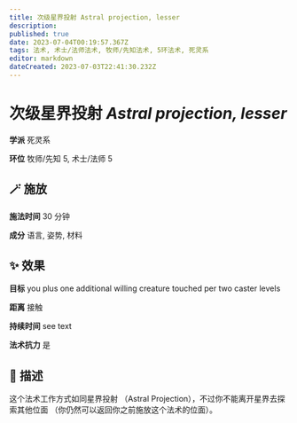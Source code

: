```yaml
---
title: 次级星界投射 Astral projection, lesser
description: 
published: true
date: 2023-07-04T00:19:57.367Z
tags: 法术, 术士/法师法术, 牧师/先知法术, 5环法术, 死灵系
editor: markdown
dateCreated: 2023-07-03T22:41:30.232Z
---
```


# **次级星界投射** *Astral projection, lesser*

**学派** 死灵系 

**环位** 牧师/先知 5, 术士/法师 5

## 🪄 施放

**施法时间** 30 分钟

**成分** 语言, 姿势, 材料

## ✨ 效果 

**目标** you plus one additional willing creature touched per two caster levels 

**距离** 接触  

**持续时间** see text 

**法术抗力** 是

## 📖 描述

这个法术工作方式如同星界投射 （Astral Projection），不过你不能离开星界去探索其他位面 （你仍然可以返回你之前施放这个法术的位面）。
    